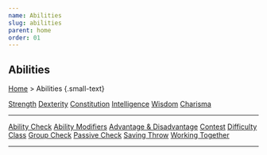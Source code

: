 ```yaml
---
name: Abilities
slug: abilities
parent: home
order: 01
---
```

## Abilities
[Home](dm-operations-center) > Abilities {.small-text}

<div class="menu-container">
    <a href="strength">Strength</a>
    <a href="dexterity">Dexterity</a>
    <a href="constitution">Constitution</a>
    <a href="intelligence">Intelligence</a>
    <a href="wisdom">Wisdom</a>
    <a href="charisma">Charisma</a>
</div>
<hr/>
<div class="menu-container">
    <a href="ability-check">Ability Check</a>
    <a href="ability-modifier">Ability Modifiers</a>
    <a href="advantage-and-disadvantage">Advantage & Disadvantage</a>
    <a href="contest">Contest</a>
    <a href="difficulty-class">Difficulty Class</a>
    <a href="group-check">Group Check</a>
    <a href="passive-check">Passive Check</a>
    <a href="saving-throw">Saving Throw</a>
    <a href="working-together">Working Together</a>
</div>
<hr/>